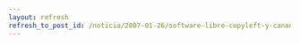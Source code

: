 ```yaml
---
layout: refresh
refresh_to_post_id: /noticia/2007-01-26/software-libre-copyleft-y-canon-digital
---
```

